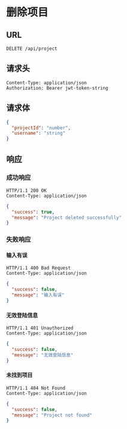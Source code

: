 # 删除项目

## **URL**

`DELETE /api/project`

## **请求头**

```http
Content-Type: application/json
Authorization: Bearer jwt-token-string
```

## **请求体**

```json
{
  "projectId": "number",
  "username": "string"
}
```

## **响应**

### 成功响应

```http
HTTP/1.1 200 OK
Content-Type: application/json
```

```json
{
  "success": true,
  "message": "Project deleted successfully"
}
```

### 失败响应

#### 输入有误

```http
HTTP/1.1 400 Bad Request
Content-Type: application/json
```

```json
{
  "success": false,
  "message": "输入有误"
}
```

#### 无效登陆信息

```http
HTTP/1.1 401 Unauthorized
Content-Type: application/json
```

```json
{
  "success": false,
  "message": "无效登陆信息"
}
```

#### 未找到项目

```http
HTTP/1.1 404 Not Found
Content-Type: application/json
```

```json
{
  "success": false,
  "message": "Project not found"
}
```
